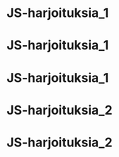# JS-harjoituksia_1
# JS-harjoituksia_1
# JS-harjoituksia_1
# JS-harjoituksia_2
# JS-harjoituksia_2
